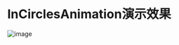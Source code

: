 # InCirclesAnimation演示效果
![image](https://github.com/coolyym2006/InCirclesAnimation/master/InCirclesAnimation/test.gif)
